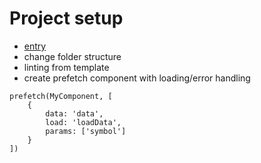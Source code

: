 # Project setup

- [entry](https://github.com/Microsoft/TypeScript-React-Starter)
- change folder structure
- linting from template
- create prefetch component with loading/error handling

```
prefetch(MyComponent, [
    {
        data: 'data',
        load: 'loadData',
        params: ['symbol']
    }
])
```
